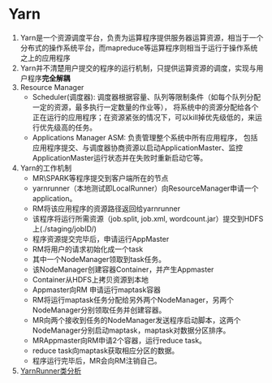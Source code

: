 # Yarn
1. Yarn是一个资源调度平台，负责为运算程序提供服务器运算资源，相当于一个分布式的操作系统平台，而mapreduce等运算程序则相当于运行于操作系统之上的应用程序
1. Yarn并不清楚用户提交的程序的运行机制，只提供运算资源的调度，实现与用户程序**完全解耦**
1. Resource Manager
    - Scheduler(调度器): 调度器根据容量、队列等限制条件（如每个队列分配一定的资源，最多执行一定数量的作业等），
    将系统中的资源分配给各个正在运行的应用程序；在资源紧张的情况下，可以kill掉优先级低的，来运行优先级高的任务。
    - Applications Manager ASM: 负责管理整个系统中所有应用程序，
    包括应用程序提交、与调度器协商资源以启动ApplicationMaster、监控ApplicationMaster运行状态并在失败时重新启动它等。
1. Yarn的工作机制
    - MR\SPARK等程序提交到客户端所在的节点
    - yarnrunner（本地测试即LocalRunner）向ResourceManager申请一个application。
    - RM将该应用程序的资源路径返回给yarnrunner
    - 该程序将运行所需资源（job.split, job.xml, wordcount.jar）提交到HDFS上(./staging/jobID/)
    - 程序资源提交完毕后，申请运行AppMaster
    - RM将用户的请求初始化成一个task
    - 其中一个NodeManager领取到task任务。
    - 该NodeManager创建容器Container，并产生Appmaster
    - Container从HDFS上拷贝资源到本地
    - Appmaster向RM 申请运行maptask容器
    - RM将运行maptask任务分配给另外两个NodeManager，另两个NodeManager分别领取任务并创建容器。
    - MR向两个接收到任务的NodeManager发送程序启动脚本，这两个NodeManager分别启动maptask，maptask对数据分区排序。
    - MRAppmaster向RM申请2个容器，运行reduce task。
    - reduce task向maptask获取相应分区的数据。
    - 程序运行完毕后，MR会向RM注销自己。
1. [YarnRunner类分析](https://www.ituring.com.cn/article/212225?utm_source=tuicool&utm_medium=referral)
